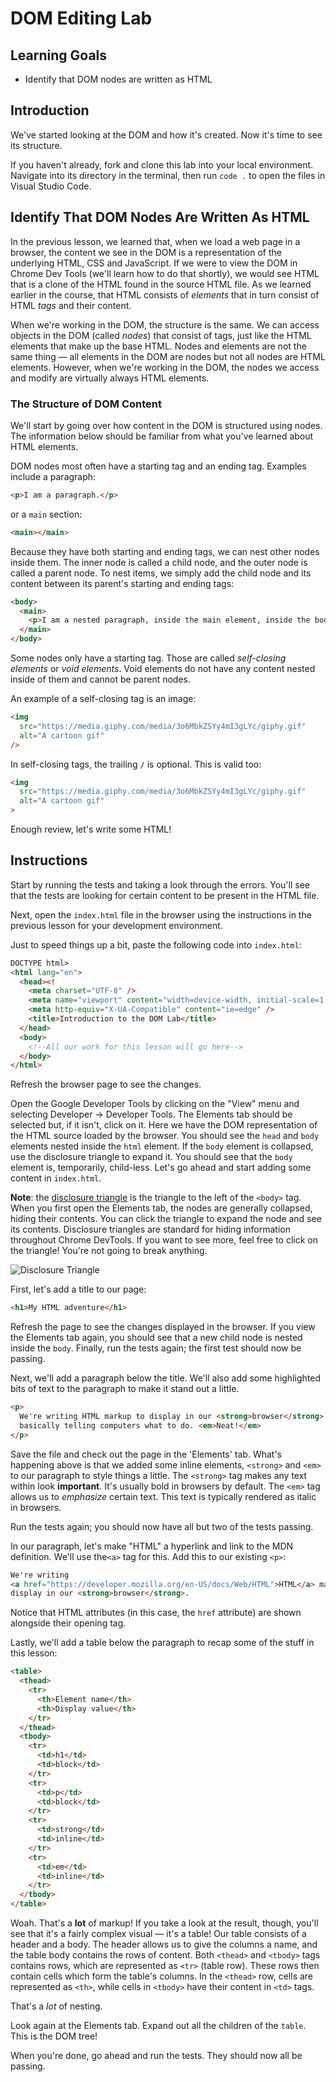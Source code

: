 # DOM Editing Lab

## Learning Goals

- Identify that DOM nodes are written as HTML

## Introduction

We've started looking at the DOM and how it's created. Now it's time to see its
structure.

If you haven't already, fork and clone this lab into your local environment.
Navigate into its directory in the terminal, then run `code .` to open the files
in Visual Studio Code.

## Identify That DOM Nodes Are Written As HTML

In the previous lesson, we learned that, when we load a web page in a browser,
the content we see in the DOM is a representation of the underlying HTML, CSS
and JavaScript. If we were to view the DOM in Chrome Dev Tools (we'll learn how
to do that shortly), we would see HTML that is a clone of the HTML found in the
source HTML file. As we learned earlier in the course, that HTML consists of
_elements_ that in turn consist of HTML _tags_ and their content.

When we're working in the DOM, the structure is the same. We can access objects
in the DOM (called _nodes_) that consist of tags, just like the HTML elements
that make up the base HTML. Nodes and elements are not the same thing —
all elements in the DOM are nodes but not all nodes are HTML elements. However,
when we're working in the DOM, the nodes we access and modify are virtually
always HTML elements.

### The Structure of DOM Content

We'll start by going over how content in the DOM is structured using nodes. The
information below should be familiar from what you've learned about HTML
elements.

DOM nodes most often have a starting tag and an ending tag. Examples include a
paragraph:

```html
<p>I am a paragraph.</p> 
```

or a `main` section:

```html
<main></main>
```

Because they have both starting and ending tags, we can nest other nodes inside
them. The inner node is called a child node, and the outer node is called a
parent node. To nest items, we simply add the child node and its content between
its parent's starting and ending tags:

```html
<body>
  <main>
    <p>I am a nested paragraph, inside the main element, inside the body!</p>
  </main>
</body>
```

Some nodes only have a starting tag. Those are called _self-closing elements_ or
_void elements_. Void elements do not have any content nested inside of them and
cannot be parent nodes.

An example of a self-closing tag is an image:

```html
<img
  src="https://media.giphy.com/media/3o6MbkZSYy4mI3gLYc/giphy.gif"
  alt="A cartoon gif"
/>
```

In self-closing tags, the trailing `/` is optional. This is valid too:

```html
<img
  src="https://media.giphy.com/media/3o6MbkZSYy4mI3gLYc/giphy.gif"
  alt="A cartoon gif"
>
```

Enough review, let's write some HTML!

## Instructions

Start by running the tests and taking a look through the errors. You'll see that
the tests are looking for certain content to be present in the HTML file.

Next, open the `index.html` file in the browser using the instructions in the
previous lesson for your development environment.

Just to speed things up a bit, paste the following code into `index.html`:

```html
DOCTYPE html>
<html lang="en">
  <head><!
    <meta charset="UTF-8" />
    <meta name="viewport" content="width=device-width, initial-scale=1.0" />
    <meta http-equiv="X-UA-Compatible" content="ie=edge" />
    <title>Introduction to the DOM Lab</title>
  </head>
  <body>
    <!--All our work for this lesson will go here-->
  </body>
</html>
```

Refresh the browser page to see the changes.

Open the Google Developer Tools by clicking on the "View" menu and selecting
Developer -> Developer Tools. The Elements tab should be selected but, if it
isn't, click on it. Here we have the DOM representation of the HTML source
loaded by the browser. You should see the `head` and `body` elements nested
inside the `html` element. If the `body` element is collapsed, use the
disclosure triangle to expand it. You should see that the `body` element is,
temporarily, child-less. Let's go ahead and start adding some content in
`index.html`.

**Note**: the
[disclosure triangle](https://en.wikipedia.org/wiki/Disclosure_widget) is the
triangle to the left of the `<body>` tag. When you first open the Elements tab,
the nodes are generally collapsed, hiding their contents. You can click the
triangle to expand the node and see its contents. Disclosure triangles are
standard for hiding information throughout Chrome DevTools. If you want to see
more, feel free to click on the triangle! You're not going to break anything.

![Disclosure Triangle](https://curriculum-content.s3.amazonaws.com/phase-1/dom-editing-lab/disclosure-triangle.png)

First, let's add a title to our page:

```html
<h1>My HTML adventure</h1>
```

Refresh the page to see the changes displayed in the browser. If you view the
Elements tab again, you should see that a new child node is nested inside the
`body`. Finally, run the tests again; the first test should now be passing.

Next, we'll add a paragraph below the title. We'll also add some highlighted
bits of text to the paragraph to make it stand out a little.

```html
<p>
  We're writing HTML markup to display in our <strong>browser</strong>. We're
  basically telling computers what to do. <em>Neat!</em>
</p>
```

Save the file and check out the page in the 'Elements' tab. What's happening
above is that we added some inline elements, `<strong>` and `<em>` to our
paragraph to style things a little. The `<strong>` tag makes any text within
look **important**. It's usually bold in browsers by default. The `<em>` tag
allows us to _emphasize_ certain text. This text is typically rendered as italic
in browsers.

Run the tests again; you should now have all but two of the tests passing.

In our paragraph, let's make "HTML" a hyperlink and link to the MDN definition.
We'll use the`<a>` tag for this. Add this to our existing `<p>`:

```html
We're writing
<a href="https://developer.mozilla.org/en-US/docs/Web/HTML">HTML</a> markup to
display in our <strong>browser</strong>.
```

Notice that HTML attributes (in this case, the `href` attribute) are shown
alongside their opening tag.

Lastly, we'll add a table below the paragraph to recap some of the stuff in
this lesson:

```html
<table>
  <thead>
    <tr>
      <th>Element name</th>
      <th>Display value</th>
    </tr>
  </thead>
  <tbody>
    <tr>
      <td>h1</td>
      <td>block</td>
    </tr>
    <tr>
      <td>p</td>
      <td>block</td>
    </tr>
    <tr>
      <td>strong</td>
      <td>inline</td>
    </tr>
    <tr>
      <td>em</td>
      <td>inline</td>
    </tr>
  </tbody>
</table>
```

Woah. That's a **lot** of markup! If you take a look at the result, though,
you'll see that it's a fairly complex visual — it's a table! Our table
consists of a header and a body. The header allows us to give the columns a
name, and the table body contains the rows of content. Both `<thead>` and
`<tbody>` tags contains rows, which are represented as `<tr>` (table row). These
rows then contain cells which form the table's columns. In the `<thead>` row,
cells are represented as `<th>`, while cells in `<tbody>` have their content in
`<td>` tags.

That's a _lot_ of nesting.

Look again at the Elements tab. Expand out all the children of the `table`.
This is the DOM tree!

When you're done, go ahead and run the tests. They should now all be passing.
